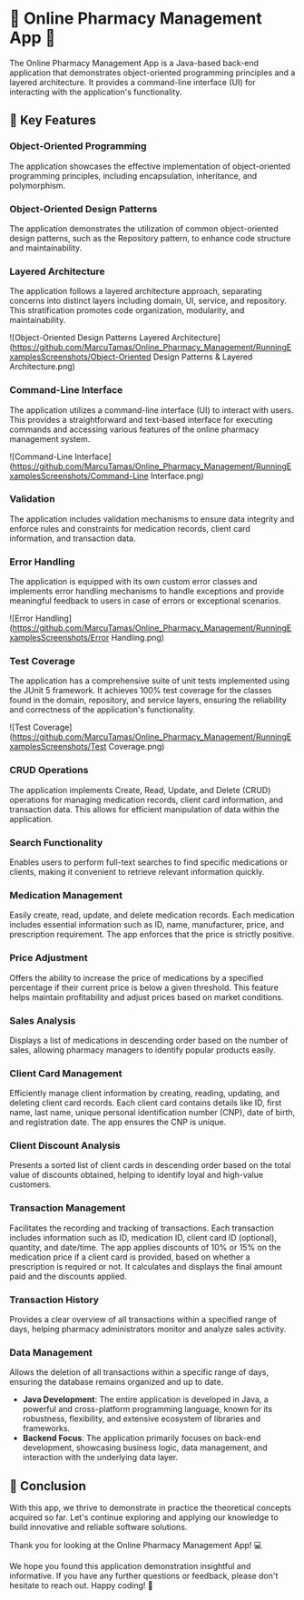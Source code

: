 # 🏥 Online Pharmacy Management App 💊

The Online Pharmacy Management App is a Java-based back-end application that demonstrates object-oriented programming principles and a layered architecture. It provides a command-line interface (UI) for interacting with the application's functionality.

## 🚀 Key Features

### Object-Oriented Programming
The application showcases the effective implementation of object-oriented programming principles, including encapsulation, inheritance, and polymorphism.

### Object-Oriented Design Patterns
The application demonstrates the utilization of common object-oriented design patterns, such as the Repository pattern, to enhance code structure and maintainability.

### Layered Architecture
The application follows a layered architecture approach, separating concerns into distinct layers including domain, UI, service, and repository. This stratification promotes code organization, modularity, and maintainability.

![Object-Oriented Design Patterns   Layered Architecture](https://github.com/MarcuTamas/Online_Pharmacy_Management/RunningExamplesScreenshots/Object-Oriented Design Patterns & Layered Architecture.png)

### Command-Line Interface
The application utilizes a command-line interface (UI) to interact with users. This provides a straightforward and text-based interface for executing commands and accessing various features of the online pharmacy management system.

![Command-Line Interface](https://github.com/MarcuTamas/Online_Pharmacy_Management/RunningExamplesScreenshots/Command-Line Interface.png)

### Validation
The application includes validation mechanisms to ensure data integrity and enforce rules and constraints for medication records, client card information, and transaction data.

### Error Handling
The application is equipped with its own custom error classes and implements error handling mechanisms to handle exceptions and provide meaningful feedback to users in case of errors or exceptional scenarios.

![Error Handling](https://github.com/MarcuTamas/Online_Pharmacy_Management/RunningExamplesScreenshots/Error Handling.png)

### Test Coverage
The application has a comprehensive suite of unit tests implemented using the JUnit 5 framework. It achieves 100% test coverage for the classes found in the domain, repository, and service layers, ensuring the reliability and correctness of the application's functionality.

![Test Coverage](https://github.com/MarcuTamas/Online_Pharmacy_Management/RunningExamplesScreenshots/Test Coverage.png)

### CRUD Operations
The application implements Create, Read, Update, and Delete (CRUD) operations for managing medication records, client card information, and transaction data. This allows for efficient manipulation of data within the application.

### Search Functionality
Enables users to perform full-text searches to find specific medications or clients, making it convenient to retrieve relevant information quickly.

### Medication Management
Easily create, read, update, and delete medication records. Each medication includes essential information such as ID, name, manufacturer, price, and prescription requirement. The app enforces that the price is strictly positive.

### Price Adjustment
Offers the ability to increase the price of medications by a specified percentage if their current price is below a given threshold. This feature helps maintain profitability and adjust prices based on market conditions.

### Sales Analysis
Displays a list of medications in descending order based on the number of sales, allowing pharmacy managers to identify popular products easily.

### Client Card Management
Efficiently manage client information by creating, reading, updating, and deleting client card records. Each client card contains details like ID, first name, last name, unique personal identification number (CNP), date of birth, and registration date. The app ensures the CNP is unique.

### Client Discount Analysis
Presents a sorted list of client cards in descending order based on the total value of discounts obtained, helping to identify loyal and high-value customers.

### Transaction Management
Facilitates the recording and tracking of transactions. Each transaction includes information such as ID, medication ID, client card ID (optional), quantity, and date/time. The app applies discounts of 10% or 15% on the medication price if a client card is provided, based on whether a prescription is required or not. It calculates and displays the final amount paid and the discounts applied.

### Transaction History
Provides a clear overview of all transactions within a specified range of days, helping pharmacy administrators monitor and analyze sales activity.

### Data Management
Allows the deletion of all transactions within a specific range of days, ensuring the database remains organized and up to date.

- **Java Development**: The entire application is developed in Java, a powerful and cross-platform programming language, known for its robustness, flexibility, and extensive ecosystem of libraries and frameworks.
- **Backend Focus**: The application primarily focuses on back-end development, showcasing business logic, data management, and interaction with the underlying data layer.

## 🔮 Conclusion 

With this app, we thrive to demonstrate in practice the theoretical concepts acquired so far. Let's continue exploring and applying our knowledge to build innovative and reliable software solutions.

Thank you for looking at the Online Pharmacy Management App! 💻

We hope you found this application demonstration insightful and informative. If you have any further questions or feedback, please don't hesitate to reach out. Happy coding! 🚀
